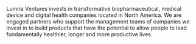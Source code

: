 Lumira Ventures invests in transformative biopharmaceutical, medical device and digital health companies located in North America. We are engaged partners who support the management teams of companies we invest in to build products that have the potential to allow people to lead fundamentally healthier, longer and more productive lives.
